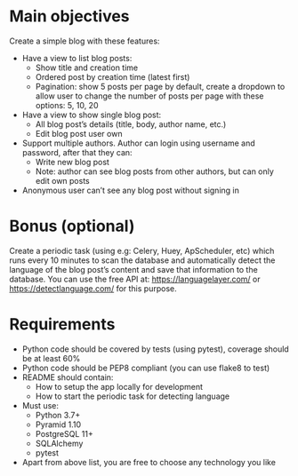 # Main objectives

Create a simple blog with these features:
* Have a view to list blog posts:
  * Show title and creation time
  * Ordered post by creation time (latest first)
  * Pagination: show 5 posts per page by default, create a dropdown to allow user to change the number of posts per page with these options: 5, 10, 20
* Have a view to show single blog post:
  * All blog post’s details (title, body, author name, etc.)
  * Edit blog post user own
* Support multiple authors. Author can login using username and password, after that they can:
  * Write new blog post
  * Note: author can see blog posts from other authors, but can only edit own posts
* Anonymous user can’t see any blog post without signing in

# Bonus (optional)
Create a periodic task (using e.g: Celery, Huey, ApScheduler, etc) which runs every 10 minutes to scan the database and automatically detect the language of the blog post’s content and save that information to the database.
You can use the free API at: https://languagelayer.com/ or https://detectlanguage.com/ for this purpose.

# Requirements
* Python code should be covered by tests (using pytest), coverage should be at least 60%
* Python code should be PEP8 compliant (you can use flake8 to test)
* README should contain:
  * How to setup the app locally for development
  * How to start the periodic task for detecting language
* Must use:
  * Python 3.7+
  * Pyramid 1.10
  * PostgreSQL 11+
  * SQLAlchemy
  * pytest
* Apart from above list, you are free to choose any technology you like
